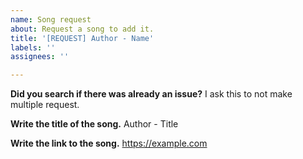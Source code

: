```yaml
---
name: Song request
about: Request a song to add it.
title: '[REQUEST] Author - Name'
labels: ''
assignees: ''

---
```


**Did you search if there was already an issue?**
I ask this to not make multiple request.

**Write the title of the song.**
Author - Title

**Write the link to the song.**
https://example.com
